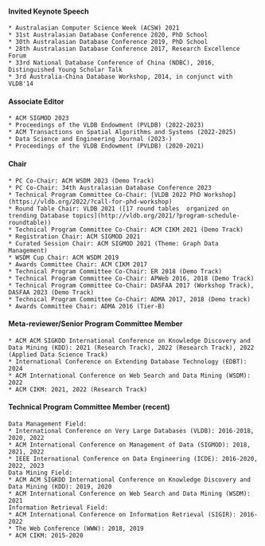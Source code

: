 #### Invited Keynote Speech
	* Australasian Computer Science Week (ACSW) 2021
	* 31st Australasian Database Conference 2020, PhD School
	* 30th Australasian Database Conference 2019, PhD School
	* 28th Australasian Database Conference 2017, Research Excellence Forum
	* 33rd National Database Conference of China (NDBC), 2016, Distinguished Young Scholar Talk
	* 3rd Australia-China Database Workshop, 2014, in conjunct with VLDB'14

#### Associate Editor
	* ACM SIGMOD 2023
	* Proceedings of the VLDB Endowment (PVLDB) (2022-2023)
    * ACM Transactions on Spatial Algorithms and Systems (2022-2025)
    * Data Science and Engineering Journal (2023-)
	* Proceedings of the VLDB Endowment (PVLDB) (2020-2021)


#### Chair
	* PC Co-Chair: ACM WSDM 2023 (Demo Track)
	* PC Co-Chair: 34th Australasian Database Conference 2023
	* Technical Program Committee Co-Chair: [VLDB 2022 PhD Workshop](https://vldb.org/2022/?call-for-phd-workshop)
	* Round Table Chair: VLDB 2021 ([17 round tables  organized on trending Database topics](http://vldb.org/2021/?program-schedule-roundtable))
	* Technical Program Committee Co-Chair: ACM CIKM 2021 (Demo Track)
	* Registration Chair: ACM SIGMOD 2021
	* Curated Session Chair: ACM SIGMOD 2021 (Theme: Graph Data Management)
	* WSDM Cup Chair: ACM WSDM 2019
	* Awards Committee Chair: ACM CIKM 2017
	* Technical Program Committee Co-Chair: ER 2018 (Demo Track)
	* Technical Program Committee Co-Chair: APWeb 2016, 2018 (Demo Track)
	* Technical Program Committee Co-Chair: DASFAA 2017 (Workshop Track), DASFAA 2023 (Demo Track)
	* Technical Program Committee Co-Chair: ADMA 2017, 2018 (Demo track)
	* Awards Committee Chair: ADMA 2016 (Tier-B)

#### Meta-reviewer/Senior Program Committee Member
	* ACM ACM SIGKDD International Conference on Knowledge Discovery and Data Mining (KDD): 2021 (Research Track), 2022 (Research Track), 2022 (Applied Data Science Track)
	* International Conference on Extending Database Technology (EDBT): 2024
	* ACM International Conference on Web Search and Data Mining (WSDM): 2022
	* ACM CIKM: 2021, 2022 (Research Track)

#### Technical Program Committee Member (recent)
	Data Management Field:
	* International Conference on Very Large Databases (VLDB): 2016-2018, 2020, 2022
	* ACM International Conference on Management of Data (SIGMOD): 2018, 2021, 2022
	* IEEE International Conference on Data Engineering (ICDE): 2016-2020, 2022, 2023
	Data Mining Field:
	* ACM ACM SIGKDD International Conference on Knowledge Discovery and Data Mining (KDD): 2019, 2020
	* ACM International Conference on Web Search and Data Mining (WSDM): 2021
	Information Retrieval Field:
	* ACM International Conference on Information Retrieval (SIGIR): 2016-2022
	* The Web Conference (WWW): 2018, 2019
	* ACM CIKM: 2015-2020